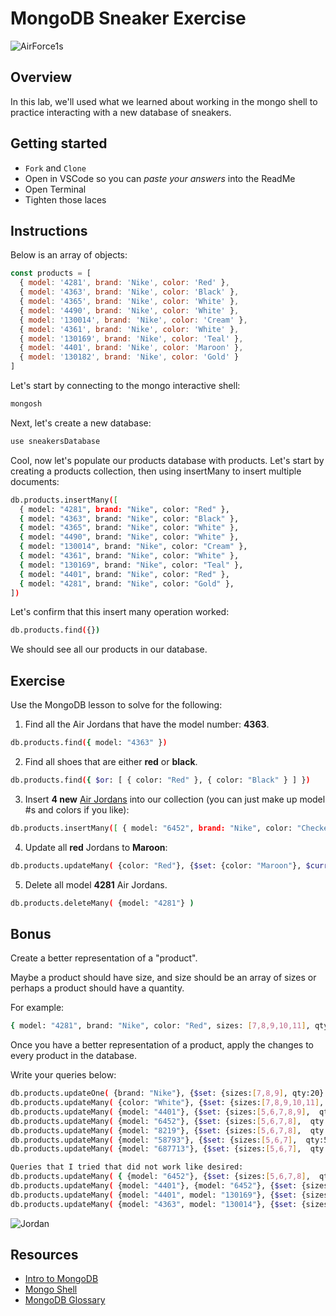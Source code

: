 # MongoDB Sneaker Exercise

![AirForce1s](https://external-content.duckduckgo.com/iu/?u=https%3A%2F%2Fmedia.giphy.com%2Fmedia%2FjeMmhPrGyoBoY%2Fgiphy.gif&f=1&nofb=1)

## Overview

In this lab, we'll used what we learned about working in the mongo shell to practice interacting with a new database of sneakers.

## Getting started

- `Fork` and `Clone`
- Open in VSCode so you can _paste your answers_ into the ReadMe
- Open Terminal
- Tighten those laces

## Instructions

Below is an array of objects:

```js
const products = [
  { model: '4281', brand: 'Nike', color: 'Red' },
  { model: '4363', brand: 'Nike', color: 'Black' },
  { model: '4365', brand: 'Nike', color: 'White' },
  { model: '4490', brand: 'Nike', color: 'White' },
  { model: '130014', brand: 'Nike', color: 'Cream' },
  { model: '4361', brand: 'Nike', color: 'White' },
  { model: '130169', brand: 'Nike', color: 'Teal' },
  { model: '4401', brand: 'Nike', color: 'Maroon' },
  { model: '130182', brand: 'Nike', color: 'Gold' }
]
```

Let's start by connecting to the mongo interactive shell:

```sh
mongosh
```

Next, let's create a new database:

```sh
use sneakersDatabase
```

Cool, now let's populate our products database with products. Let's start by creating a products collection, then using insertMany to insert multiple documents:

```sh
db.products.insertMany([
  { model: "4281", brand: "Nike", color: "Red" },
  { model: "4363", brand: "Nike", color: "Black" },
  { model: "4365", brand: "Nike", color: "White" },
  { model: "4490", brand: "Nike", color: "White" },
  { model: "130014", brand: "Nike", color: "Cream" },
  { model: "4361", brand: "Nike", color: "White" },
  { model: "130169", brand: "Nike", color: "Teal" },
  { model: "4401", brand: "Nike", color: "Red" },
  { model: "4281", brand: "Nike", color: "Gold" },
])
```

Let's confirm that this insert many operation worked:

```sh
db.products.find({})
```

We should see all our products in our database.

## Exercise

Use the MongoDB lesson to solve for the following:

1. Find all the Air Jordans that have the model number: **4363**.

```sh
db.products.find({ model: "4363" })
```

2. Find all shoes that are either **red** or **black**.

```sh
db.products.find({ $or: [ { color: "Red" }, { color: "Black" } ] })
```

3. Insert **4 new** [Air Jordans](https://www.jordan.com/collection/) into our collection (you can just make up model #s and colors if you like):

```sh
db.products.insertMany([ { model: "6452", brand: "Nike", color: "Checkered" }, { model: "8219", brand: "Nike", color: "Pink" }, { model: "58793", brand: "Nike", color: "Orange" }, { model: "687713", brand: "Nike", color: "Brown" } ])
```

4. Update all **red** Jordans to **Maroon**:

```sh
db.products.updateMany( {color: "Red"}, {$set: {color: "Maroon"}, $currentDate: {lastModified: true} } )
```

5. Delete all model **4281** Air Jordans.

```sh
db.products.deleteMany( {model: "4281"} )
```

## Bonus

Create a better representation of a "product".

Maybe a product should have size, and size should be an array of sizes or perhaps a product should have a quantity.

For example:

```sh
{ model: "4281", brand: "Nike", color: "Red", sizes: [7,8,9,10,11], qty: 36 },
```

Once you have a better representation of a product, apply the changes to every product in the database.

Write your queries below:

```sh
db.products.updateOne( {brand: "Nike"}, {$set: {sizes:[7,8,9], qty:20} } )
db.products.updateMany( {color: "White"}, {$set: {sizes:[7,8,9,10,11], qty:15} } )
db.products.updateMany( {model: "4401"}, {$set: {sizes:[5,6,7,8,9],  qty:40} } )
db.products.updateMany( {model: "6452"}, {$set: {sizes:[5,6,7,8],  qty:40} } )
db.products.updateMany( {model: "8219"}, {$set: {sizes:[5,6,7,8],  qty:40} } )
db.products.updateMany( {model: "58793"}, {$set: {sizes:[5,6,7],  qty:540} } )
db.products.updateMany( {model: "687713"}, {$set: {sizes:[5,6,7],  qty:540} } )

Queries that I tried that did not work like desired:
db.products.updateMany( { {model: "6452"}, {$set: {sizes:[5,6,7,8],  qty:40} } }, { {model: "8219"}, {$set: {sizes:[5,6,7,8],  qty:40} } } )
db.products.updateMany( {model: "4401"}, {model: "6452"}, {$set: {sizes:[5,6,7,8,9],  qty:40} } )
db.products.updateMany( {model: "4401", model: "130169"}, {$set: {sizes:[5,6], qty:5} } )
db.products.updateMany( {model: "4363", model: "130014"}, {$set: {sizes:[7,8], qty:10} } )
```

![Jordan](https://external-content.duckduckgo.com/iu/?u=https%3A%2F%2F66.media.tumblr.com%2Fa46d189bb8c3489dd21537e8478f61c4%2Ftumblr_p44eax11pT1r2cri9o2_500.gifv&f=1&nofb=1)

## Resources

- [Intro to MongoDB](https://github.com/SEI-R-4-26/u2_lesson_mongoDB)
- [Mongo Shell](https://docs.mongodb.com/manual/mongo/)
- [MongoDB Glossary](https://docs.mongodb.com/manual/reference/glossary/)
